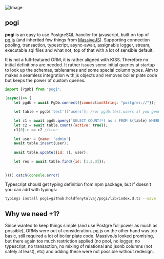 ![Image](https://c3.staticflickr.com/6/5680/29544431994_954237c121_b.jpg) 

## pogi 
**pogi** is an easy to use PostgreSQL handler for javascript, built on top of [pg.js](https://github.com/brianc/node-postgres) 
(and inherited few things from [MassiveJS](https://github.com/robconery/massive-js)). Supporting connection pooling, transaction, 
typescript, async-await, assignable logger, stream, executable sql files and what not, top of that with a lot of sensible default.

It is not a full-featured ORM, it is rather aligned with KISS. 
Therefore no initial definitions are needed. It rather issues some initial queries at startup
to look up the schemas, tablenames and some special column types.
Aim to makes a seamless integration with js objects and removes boiler plate code but keeps 
the power of custom queries.

```js
import {PgDb} from "pogi";

(async()=> {
    let pgdb = await PgDb.connect({connectionString: "postgres://"});
    
    let table = pgdb['test']['users']; //or pgdb.test.users if you generate the interface
    
    let c1 = await pgdb.query(`SELECT COUNT(*) as c FROM ${table} WHERE active=:active`, {active: true});
    let c2 = await table.count({active: true});
    c1[0].c == c2 //true
    
    let user = {name: 'admin'}
    await table.insert(user);
    
    await table.update({id: 1}, user);
    
    let res = await table.find({id: [1,2,3]});
    ...
    
})().catch(console.error)
```

Typescript should get typing definition from npm package, but if doesn't you can add with typings:
```sh 
typings install pogi=github:holdfenytolvaj/pogi/lib/index.d.ts --save
```

## Why we need +1?
Since wanted to keep things simple (and use Postgre full power as much as possible), ORMs were out of consideration. pg.js on the other 
hand was too basic, still required a lot of boiler plate code. MassiveJs looked promising, but
there again too much restriction applied (no pool, no logger, no typescript, no transaction, no mixing of 
relational and jsonb columns (not safely at least), etc) and adding these were not possible without redesign.
